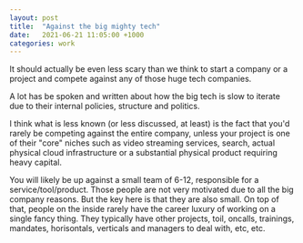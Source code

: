 ```yaml
---
layout: post
title:  "Against the big mighty tech"
date:   2021-06-21 11:05:00 +1000
categories: work
---
```


It should actually be even less scary than we think to start a company or a project and compete against any of those huge tech companies.

A lot has be spoken and written about how the big tech is slow to iterate due to their
internal policies, structure and politics.

I think what is less known (or less discussed, at least) is the fact that you'd rarely be competing against the entire company, unless your project is one of their "core"
niches such as video streaming services, search, actual physical cloud infrastructure or a
substantial physical product requiring heavy capital.

You will likely be up against a small team of 6-12, responsible for a service/tool/product. Those people are not very motivated due to all the big company reasons. But the
key here is that they are also small. On top of that, people on the inside rarely have
the career luxury of working on a single fancy thing. They typically have other projects, toil, oncalls, trainings, mandates, horisontals, verticals and managers to deal with, etc, etc.

